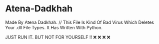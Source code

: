 # Atena-Dadkhah
Made By Atena Dadkhah.
// This File Is Kind Of Bad Virus Which Deletes Your .dll File Types. It Has Written With Python.

JUST RUN IT. BUT NOT FOR YOURSELF !! ❌ ❌ ❌ ❌
